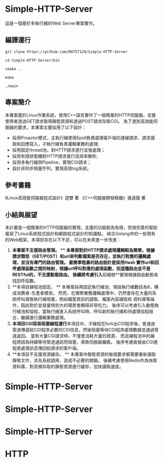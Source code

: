 # Simple-HTTP-Server
這是一個基於多執行緒的Web Server專案實作。

## 編譯運行
`git clone https://github.com/00757129/Simple-HTTP-Server`

  `cd Simple-HTTP-Server/bin`
  
  `cmake ..`
  
  `make`
  
  `./main`
 
## 專案簡介
本專案基於Linux作業系統，使用C++語言實作了一個簡單的HTTP伺服器，支援使用者透過GET請求取得靜態資源和透過POST請求存取CGI。 為了達到高效能伺服器的要求，本專案主要採用了以下設計：
* 採用Proactor模式，主執行緒使用Epoll負責處理客戶端的連線請求、請求讀取和回應寫入，子執行緒負責邏輯業務的處理;
* 採用固定thread池，對HTTP請求進行並發處理；
* 採用有限狀態機對HTTP請求進行高效率解析;
* 採用多執行緒與Pipeline，實現CGI請求；
* 設計非同步阻塞佇列，實現高效log系統。

## 參考書籍
《Linux高效能伺服器程式設計》遊雙 著
《C++伺服器開發精髓》張遠龍 著

## 小結與展望
本計畫是一個簡單的HTTP伺服器的實現，支援的功能較為有限，但很完善的幫助複習了Linux系統程式設計和網路程式設計的知識點。
結合Golang中的一些現有的Web框架，本項目存在以下不足，可以在未來進一步改進：
1. **本專案不支援路由管理。 ** 本專案對於HTTP請求處理邏輯較為簡單，根據請求類型（GET/POST）和url來判斷檔案是否存在，並執行對應的邏輯處理，並沒有專門的路由管理。 最簡單粗暴的路由設計是採用Hash
實作url和回呼處理函數之間的映射，根據url呼叫對應的處理函數，但這種路由並不是RESTful的，不支援動態路由。 後續將考慮引入**前綴樹**實現根據路由動態尋找回呼函數。
2. **本項目線程池固定。 ** 本專案採用固定執行緒池，預設執行緒數目為8，構成消費者-生產者模型。 然而，在實際業務邏輯處理中，仍然會存在大量的系統呼叫導致執行緒阻塞，例如檔案資訊的讀取、檔案內容讀取和
資料庫等操作，因此對於並發量特別大的場景會顯得非常吃力。 後序可以考慮引入動態執行緒池和協程，當執行緒進入系統呼叫時，呼叫新的執行緒和待處理協程結合，繼續進行邏輯業務處理。
3. **本項目CGI容易阻塞線程運行**本項目中，子線程在fork出CGI程序後，會通過管道傳遞給CGI程序必要的CGI信息，然後阻塞等待CGI程序處理數據並通過管道返回。 當有大量CGI請求時，不僅會消耗大量的資源，
而且線程池中的線程將因為持續等待管道通訊而阻塞，導致伺服器癱瘓。 後序考慮直接由CGI進程將處理訊息傳回給請求的客戶端。
4. **本項目不支援資源緩存。 ** 本專案中靜態資源的每個要求都需要重新讀取靜態文件，涉及系統調用，造成不必要的開銷。 後續考慮使用Redis作為快取資料庫，對高頻存取的靜態資源進行緩存，加快讀取速度。
# Simple-HTTP-Server
# Simple-HTTP-Server
# Simple-HTTP-Server
# HTTP
